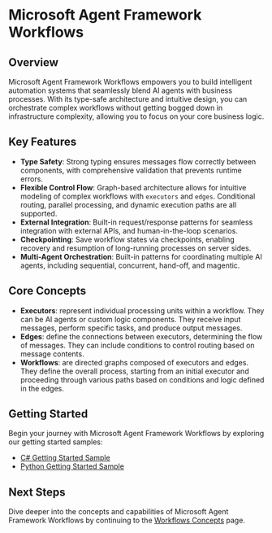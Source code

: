 # Microsoft Agent Framework Workflows

## Overview

Microsoft Agent Framework Workflows empowers you to build intelligent automation systems that seamlessly blend AI agents with business processes. With its type-safe architecture and intuitive design, you can orchestrate complex workflows without getting bogged down in infrastructure complexity, allowing you to focus on your core business logic.

## Key Features

- **Type Safety**: Strong typing ensures messages flow correctly between components, with comprehensive validation that prevents runtime errors.
- **Flexible Control Flow**: Graph-based architecture allows for intuitive modeling of complex workflows with `executors` and `edges`. Conditional routing, parallel processing, and dynamic execution paths are all supported.
- **External Integration**: Built-in request/response patterns for seamless integration with external APIs, and human-in-the-loop scenarios.
- **Checkpointing**: Save workflow states via checkpoints, enabling recovery and resumption of long-running processes on server sides.
- **Multi-Agent Orchestration**: Built-in patterns for coordinating multiple AI agents, including sequential, concurrent, hand-off, and magentic.

## Core Concepts

- **Executors**: represent individual processing units within a workflow. They can be AI agents or custom logic components. They receive input messages, perform specific tasks, and produce output messages.
- **Edges**: define the connections between executors, determining the flow of messages. They can include conditions to control routing based on message contents.
- **Workflows**: are directed graphs composed of executors and edges. They define the overall process, starting from an initial executor and proceeding through various paths based on conditions and logic defined in the edges.

## Getting Started

Begin your journey with Microsoft Agent Framework Workflows by exploring our getting started samples:

- [C# Getting Started Sample](https://github.com/microsoft/agent-framework/tree/main/dotnet/samples/GettingStarted/Workflows)
- [Python Getting Started Sample](https://github.com/microsoft/agent-framework/tree/main/python/samples/getting_started/workflow)

## Next Steps

Dive deeper into the concepts and capabilities of Microsoft Agent Framework Workflows by continuing to the [Workflows Concepts](./concepts.md) page.
